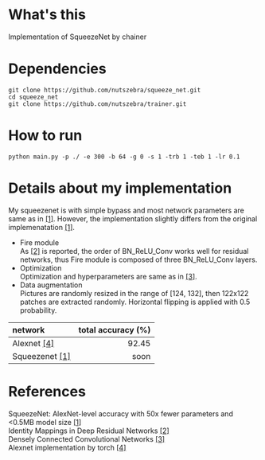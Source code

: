 # What's this
Implementation of SqueezeNet by chainer  

# Dependencies

    git clone https://github.com/nutszebra/squeeze_net.git
    cd squeeze_net
    git clone https://github.com/nutszebra/trainer.git

# How to run
    python main.py -p ./ -e 300 -b 64 -g 0 -s 1 -trb 1 -teb 1 -lr 0.1

# Details about my implementation
My squeezenet is with simple bypass and most network parameters are same as in [[1]][Paper].
However, the implementation slightly differs from the original implemenatation [[1]][Paper].
* Fire module  
As [[2]][Paper2] is reported, the order of BN_ReLU_Conv works well for residual networks, thus Fire module is composed of three BN_ReLU_Conv layers. 
* Optimization  
Optimization and hyperparameters are same as in [[3]][Paper3].
* Data augmentation  
Pictures are randomly resized in the range of [124, 132], then 122x122 patches are extracted randomly.
Horizontal flipping is applied with 0.5 probability.  

| network                 | total accuracy (%) |
|:------------------------|-------------------:|
| Alexnet [[4]][url1]     | 92.45              |
| Squeezenet [[1]][Paper] | soon               |

# References
SqueezeNet: AlexNet-level accuracy with 50x fewer parameters and <0.5MB model size [[1]][Paper]  
Identity Mappings in Deep Residual Networks [[2]][Paper2]  
Densely Connected Convolutional Networks [[3]][Paper3]  
Alexnet implementation by torch [[4]][url1]

[paper]: https://arxiv.org/abs/1602.07360 "Paper"
[paper2]: https://arxiv.org/abs/1603.05027 "Paper2"
[paper3]: https://arxiv.org/abs/1608.06993 "Paper3"
[url1]: http://torch.ch/blog/2015/07/30/cifar.html "url1"
